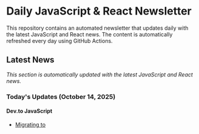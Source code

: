 # Daily JavaScript & React Newsletter

This repository contains an automated newsletter that updates daily with the latest JavaScript and React news. The content is automatically refreshed every day using GitHub Actions.

## Latest News

*This section is automatically updated with the latest JavaScript and React news.*

### Today's Updates (October 14, 2025)

#### Dev.to JavaScript

- [Migrating to <template> tag](https://dev.to/ijlee2/migrating-to-tag-39on)
- [Modals and accessibility](https://dev.to/miasalazar/modals-and-accessibility-111e)
- [Node CLI for any server](https://dev.to/kjue/node-cli-for-any-server-2cb5)

#### Dev.to React

- [How I Built an Oreo Generator with 1.1 Sextillion Combinations](https://dev.to/codypearce/how-i-built-an-oreo-generator-with-11-sextillion-combinations-de7)
- [Humans still win: why frontend basics matter — even with Gemini, GPT, and Claude](https://dev.to/rajibola/humans-still-win-why-frontend-basics-matter-even-with-gemini-gpt-and-claude-1efl)
- [The React Foundation — A New Era for Open Collaboration](https://dev.to/cristiansifuentes/the-react-foundation-a-new-era-for-open-collaboration-5fjh)

#### React Blog

- [Blog](https://react.dev/blog)
- [@react.dev](https://bsky.app/profile/react.dev)

### Yesterday's Updates (October 13, 2025)

#### Dev.to JavaScript

- [The CSS Style Dilemma -When to Use `rem`, `em`, `px`, and `%`](https://dev.to/stepheninfanto/the-css-style-dilemma-when-to-use-rem-em-px-and--3d23)
- [The <template> Tag: A core HTML Feature That Simplified My JS](https://dev.to/richa-parekh/the-tag-a-core-html-feature-that-simplified-my-js-3m1o)
- [Magic: The Gathering Explained With JavaScript Classes](https://dev.to/joespaf/magic-the-gathering-explained-with-javascript-classes-3d2)

#### Dev.to React

- [🚦 What is Throttling in JavaScript?](https://dev.to/saurav_dev_2022/what-is-throttling-in-javascript-4i4e)
- [MonoUI – A Tailwind CSS Component Library](https://dev.to/zukey/monoui-a-tailwind-css-component-library-g4e)
- [The React Suspense Composable Streaming Trick For Improved User Experience](https://dev.to/gouranga-das-khulna/the-react-suspense-composable-streaming-trick-for-improved-user-experience-1mb3)

#### React Blog

- [Blog](https://react.dev/blog)
- [@react.dev](https://bsky.app/profile/react.dev)

### 2 Days Ago (October 12, 2025)

#### Dev.to JavaScript

- [Hemi the Cat Concierge: Building a Personality-Driven AI for Formant](https://dev.to/formantaudio/hemi-the-cat-concierge-building-a-personality-driven-ai-for-formant-1ago)
- [Ballerina vs Node.js: Building Modern APIs (Plus macOS Setup Tips)](https://dev.to/morningstarxcdcode/ballerina-vs-nodejs-building-modern-apis-plus-macos-setup-tips-582k)
- [Pusher Composables - حل شامل للمحادثات والإشعارات الفورية](https://dev.to/ahmed_niazy/pusher-composables-hl-shml-llmhdtht-wlshrt-lfwry-i4j)

#### Dev.to React

- [Stop “Vibe Coding”: What Worked for Me as a Front-End Tech Lead](https://dev.to/haco29/stop-vibe-coding-what-worked-for-me-as-a-front-end-tech-lead-1ljh)
- [Introducing Varkit: Dynamic CSS Variables for React with TypeScript](https://dev.to/kunaltanwar/introducing-varkit-dynamic-css-variables-for-react-with-typescript-584f)
- [The Complete Guide to React ViewTransition (Just Released!)](https://dev.to/caisere/the-complete-guide-to-react-viewtransition-just-released-4k0n)

#### React Blog

- [Blog](https://react.dev/blog)
- [@react.dev](https://bsky.app/profile/react.dev)

## How It Works

This newsletter uses:
- GitHub Actions for daily automation
- JavaScript to fetch the latest news from relevant sources
- Automatic commits to update this README.md file

## Setup

To set up this newsletter in your own repository:

1. Fork this repository
2. Enable GitHub Actions in your repository settings
3. The newsletter will automatically update daily

## Contributing

Contributions to improve the newsletter format or sources are welcome!

<!-- NEWS_DATA_START -->
[
  {
    "date": "2025-10-14",
    "formattedDate": "October 14, 2025",
    "news": [
      {
        "title": "Migrating to <template> tag",
        "link": "https://dev.to/ijlee2/migrating-to-tag-39on",
        "source": "Dev.to JavaScript"
      },
      {
        "title": "Modals and accessibility",
        "link": "https://dev.to/miasalazar/modals-and-accessibility-111e",
        "source": "Dev.to JavaScript"
      },
      {
        "title": "Node CLI for any server",
        "link": "https://dev.to/kjue/node-cli-for-any-server-2cb5",
        "source": "Dev.to JavaScript"
      },
      {
        "title": "How I Built an Oreo Generator with 1.1 Sextillion Combinations",
        "link": "https://dev.to/codypearce/how-i-built-an-oreo-generator-with-11-sextillion-combinations-de7",
        "source": "Dev.to React"
      },
      {
        "title": "Humans still win: why frontend basics matter — even with Gemini, GPT, and Claude",
        "link": "https://dev.to/rajibola/humans-still-win-why-frontend-basics-matter-even-with-gemini-gpt-and-claude-1efl",
        "source": "Dev.to React"
      },
      {
        "title": "The React Foundation — A New Era for Open Collaboration",
        "link": "https://dev.to/cristiansifuentes/the-react-foundation-a-new-era-for-open-collaboration-5fjh",
        "source": "Dev.to React"
      },
      {
        "title": "Blog",
        "link": "https://react.dev/blog",
        "source": "React Blog"
      },
      {
        "title": "@react.dev",
        "link": "https://bsky.app/profile/react.dev",
        "source": "React Blog"
      }
    ]
  },
  {
    "date": "2025-10-13",
    "formattedDate": "October 13, 2025",
    "news": [
      {
        "title": "The CSS Style Dilemma -When to Use `rem`, `em`, `px`, and `%`",
        "link": "https://dev.to/stepheninfanto/the-css-style-dilemma-when-to-use-rem-em-px-and--3d23",
        "source": "Dev.to JavaScript"
      },
      {
        "title": "The <template> Tag: A core HTML Feature That Simplified My JS",
        "link": "https://dev.to/richa-parekh/the-tag-a-core-html-feature-that-simplified-my-js-3m1o",
        "source": "Dev.to JavaScript"
      },
      {
        "title": "Magic: The Gathering Explained With JavaScript Classes",
        "link": "https://dev.to/joespaf/magic-the-gathering-explained-with-javascript-classes-3d2",
        "source": "Dev.to JavaScript"
      },
      {
        "title": "🚦 What is Throttling in JavaScript?",
        "link": "https://dev.to/saurav_dev_2022/what-is-throttling-in-javascript-4i4e",
        "source": "Dev.to React"
      },
      {
        "title": "MonoUI – A Tailwind CSS Component Library",
        "link": "https://dev.to/zukey/monoui-a-tailwind-css-component-library-g4e",
        "source": "Dev.to React"
      },
      {
        "title": "The React Suspense Composable Streaming Trick For Improved User Experience",
        "link": "https://dev.to/gouranga-das-khulna/the-react-suspense-composable-streaming-trick-for-improved-user-experience-1mb3",
        "source": "Dev.to React"
      },
      {
        "title": "Blog",
        "link": "https://react.dev/blog",
        "source": "React Blog"
      },
      {
        "title": "@react.dev",
        "link": "https://bsky.app/profile/react.dev",
        "source": "React Blog"
      }
    ]
  },
  {
    "date": "2025-10-12",
    "formattedDate": "October 12, 2025",
    "news": [
      {
        "title": "Hemi the Cat Concierge: Building a Personality-Driven AI for Formant",
        "link": "https://dev.to/formantaudio/hemi-the-cat-concierge-building-a-personality-driven-ai-for-formant-1ago",
        "source": "Dev.to JavaScript"
      },
      {
        "title": "Ballerina vs Node.js: Building Modern APIs (Plus macOS Setup Tips)",
        "link": "https://dev.to/morningstarxcdcode/ballerina-vs-nodejs-building-modern-apis-plus-macos-setup-tips-582k",
        "source": "Dev.to JavaScript"
      },
      {
        "title": "Pusher Composables - حل شامل للمحادثات والإشعارات الفورية",
        "link": "https://dev.to/ahmed_niazy/pusher-composables-hl-shml-llmhdtht-wlshrt-lfwry-i4j",
        "source": "Dev.to JavaScript"
      },
      {
        "title": "Stop “Vibe Coding”: What Worked for Me as a Front-End Tech Lead",
        "link": "https://dev.to/haco29/stop-vibe-coding-what-worked-for-me-as-a-front-end-tech-lead-1ljh",
        "source": "Dev.to React"
      },
      {
        "title": "Introducing Varkit: Dynamic CSS Variables for React with TypeScript",
        "link": "https://dev.to/kunaltanwar/introducing-varkit-dynamic-css-variables-for-react-with-typescript-584f",
        "source": "Dev.to React"
      },
      {
        "title": "The Complete Guide to React ViewTransition (Just Released!)",
        "link": "https://dev.to/caisere/the-complete-guide-to-react-viewtransition-just-released-4k0n",
        "source": "Dev.to React"
      },
      {
        "title": "Blog",
        "link": "https://react.dev/blog",
        "source": "React Blog"
      },
      {
        "title": "@react.dev",
        "link": "https://bsky.app/profile/react.dev",
        "source": "React Blog"
      }
    ]
  }
]
<!-- NEWS_DATA_END -->
